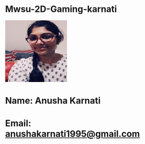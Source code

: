 # Mwsu-2D-Gaming-karnati

![picture](anu.PNG)

# Name:  Anusha Karnati
# Email: anushakarnati1995@gmail.com
